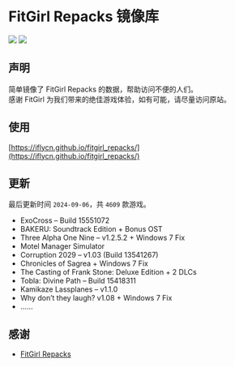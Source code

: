 ﻿# FitGirl Repacks 镜像库
![](https://img.shields.io/badge/ci-passing-brightgreen.svg?logo=github)
![](https://img.shields.io/badge/license-MIT-brightgreen.svg)

## 声明
简单镜像了 FitGirl Repacks 的数据，帮助访问不便的人们。  
感谢 FitGirl 为我们带来的绝佳游戏体验，如有可能，请尽量访问原站。

## 使用
[https://iflycn.github.io/fitgirl_repacks/](https://iflycn.github.io/fitgirl_repacks/)

## 更新
最后更新时间 `2024-09-06`，共 `4609` 款游戏。
- ExoCross – Build 15551072
- BAKERU: Soundtrack Edition + Bonus OST
- Three Alpha One Nine – v1.2.5.2 + Windows 7 Fix
- Motel Manager Simulator
- Corruption 2029 – v1.03 (Build 13541267)
- Chronicles of Sagrea + Windows 7 Fix
- The Casting of Frank Stone: Deluxe Edition + 2 DLCs
- Tobla: Divine Path – Build 15418311
- Kamikaze Lassplanes – v1.1.0
- Why don’t they laugh? v1.08 + Windows 7 Fix
- ……

## 感谢
- [FitGirl Repacks](https://fitgirl-repacks.site/)
